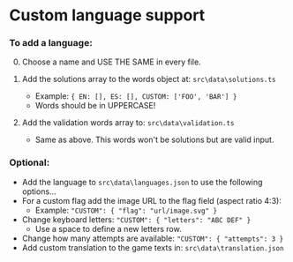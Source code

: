 # Custom language support

### To add a language:

0. Choose a name and USE THE SAME in every file.

1. Add the solutions array to the words object at: `src\data\solutions.ts`
   - Example: `{ EN: [], ES: [], CUSTOM: ['FOO', 'BAR'] }`
   - Words should be in UPPERCASE!
2. Add the validation words array to: `src\data\validation.ts`
   - Same as above. This words won't be solutions but are valid input.

### Optional:

- Add the language to `src\data\languages.json` to use the following options...
- For a custom flag add the image URL to the flag field (aspect ratio 4:3):
  - Example: `"CUSTOM": { "flag": "url/image.svg" }`
- Change keyboard letters: `"CUSTOM": { "letters": "ABC DEF" }`
  - Use a space to define a new letters row.
- Change how many attempts are available: `"CUSTOM": { "attempts": 3 }`
- Add custom translation to the game texts in: `src\data\translation.json`
